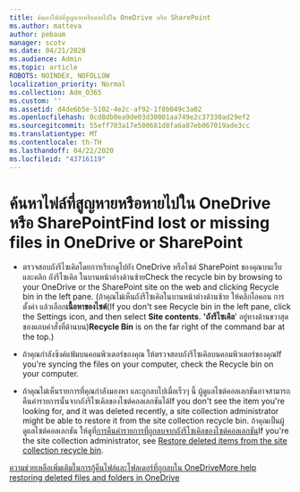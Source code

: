 ```yaml
---
title: ค้นหาไฟล์ที่สูญหายหรือหายไปใน OneDrive หรือ SharePoint
ms.author: matteva
author: pebaum
manager: scotv
ms.date: 04/21/2020
ms.audience: Admin
ms.topic: article
ROBOTS: NOINDEX, NOFOLLOW
localization_priority: Normal
ms.collection: Adm_O365
ms.custom: ''
ms.assetid: d4de6b5e-5102-4e2c-af92-1f8b049c3a02
ms.openlocfilehash: 0cd8db0ea9de03d30001aa749e2c37330ad29ef2
ms.sourcegitcommit: 55eff703a17e500681d8fa6a87eb067019ade3cc
ms.translationtype: MT
ms.contentlocale: th-TH
ms.lasthandoff: 04/22/2020
ms.locfileid: "43716119"
---
```

# <a name="find-lost-or-missing-files-in-onedrive-or-sharepoint"></a><span data-ttu-id="d4a92-102">ค้นหาไฟล์ที่สูญหายหรือหายไปใน OneDrive หรือ SharePoint</span><span class="sxs-lookup"><span data-stu-id="d4a92-102">Find lost or missing files in OneDrive or SharePoint</span></span>

- <span data-ttu-id="d4a92-103">ตรวจสอบถังรีไซเคิลโดยการเรียกดูไปยัง OneDrive หรือไซต์ SharePoint ของคุณบนเว็บ และคลิก ถังรีไซเคิล ในบานหน้าต่างด้านซ้าย</span><span class="sxs-lookup"><span data-stu-id="d4a92-103">Check the recycle bin by browsing to your OneDrive or the SharePoint site on the web and clicking Recycle bin in the left pane.</span></span> <span data-ttu-id="d4a92-104">(ถ้าคุณไม่เห็นถังรีไซเคิลในบานหน้าต่างด้านซ้าย ให้คลิกไอคอน การตั้งค่า แล้วเลือก**เนื้อหาของไซต์**</span><span class="sxs-lookup"><span data-stu-id="d4a92-104">(If you don't see Recycle bin in the left pane, click the Settings icon, and then select **Site contents**.</span></span> <span data-ttu-id="d4a92-105">**'ถังรีไซเคิล**' อยู่ทางด้านขวาสุดของแถบคําสั่งที่ด้านบน)</span><span class="sxs-lookup"><span data-stu-id="d4a92-105">**Recycle Bin** is on the far right of the command bar at the top.)</span></span> 
    
- <span data-ttu-id="d4a92-106">ถ้าคุณกําลังซิงค์แฟ้มบนคอมพิวเตอร์ของคุณ ให้ตรวจสอบถังรีไซเคิลบนคอมพิวเตอร์ของคุณ</span><span class="sxs-lookup"><span data-stu-id="d4a92-106">If you're syncing the files on your computer, check the Recycle bin on your computer.</span></span> 
    
- <span data-ttu-id="d4a92-107">ถ้าคุณไม่เห็นรายการที่คุณกําลังมองหา และถูกลบไปเมื่อเร็วๆ นี้ ผู้ดูแลไซต์คอลเลกชันอาจสามารถคืนค่ารายการนั้นจากถังรีไซเคิลของไซต์คอลเลกชันได้</span><span class="sxs-lookup"><span data-stu-id="d4a92-107">If you don't see the item you're looking for, and it was deleted recently, a site collection administrator might be able to restore it from the site collection recycle bin.</span></span> <span data-ttu-id="d4a92-108">ถ้าคุณเป็นผู้ดูแลไซต์คอลเลกชัน ให้ดูที่[การคืนค่ารายการที่ถูกลบจากถังรีไซเคิลของไซต์คอลเลกชัน](https://go.microsoft.com/fwlink/?linkid=866439)</span><span class="sxs-lookup"><span data-stu-id="d4a92-108">If you're the site collection administrator, see [Restore deleted items from the site collection recycle bin](https://go.microsoft.com/fwlink/?linkid=866439).</span></span>
    
[<span data-ttu-id="d4a92-109">ความช่วยเหลือเพิ่มเติมในการกู้คืนไฟล์และโฟลเดอร์ที่ถูกลบใน OneDrive</span><span class="sxs-lookup"><span data-stu-id="d4a92-109">More help restoring deleted files and folders in OneDrive</span></span>](https://go.microsoft.com/fwlink/?linkid=872872)
  

